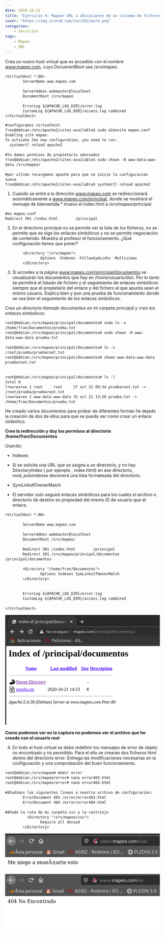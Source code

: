 ```yaml
---
date: 2020-10-22
title: "Ejercicio 4: Mapear URL a ubicaciones de un sistema de ficheros"
cover: "https://img.icons8.com/ios/452/work.png"
categories: 
    - Servicios
tags:
    - Mapeo
    - URL
---
```



Crea un nuevo host virtual que es accedido con el nombre www.mapeo.com, cuyo DocumentRoot sea /srv/mapeo.
```shell
<VirtualHost *:80>
        ServerName www.mapeo.com

        ServerAdmin webmaster@localhost
        DocumentRoot /srv/mapeo

        ErrorLog ${APACHE_LOG_DIR}/error.log
        CustomLog ${APACHE_LOG_DIR}/access.log combined
</VirtualHost>
```
```shell
#configuramos virtualhost
fran@debian:/etc/apache2/sites-available$ sudo a2ensite mapeo.conf
Enabling site mapeo.
To activate the new configuration, you need to run:
  systemctl reload apache2

#le damos permisos de propietario adecuados
fran@debian:/etc/apache2/sites-available$ sudo chown -R www-data:www-data /srv/mapeo/

#por ultimo recargamos apache para que se inicie la configuración nueva
fran@debian:/etc/apache2/sites-available$ systemctl reload apache2
```

1. Cuando se entre a la dirección www.mapeo.com se redireccionará automáticamente a www.mapeo.com/principal, donde se mostrará el mensaje de bienvenida.*
muevo el index.html a /srv/mapeo/principal
```shell
#en mapeo.conf
Redirect 301 /index.html        /principal
```

2. En el directorio principal no se permite ver la lista de los ficheros, no se permite que se siga los enlaces simbólicos y no se permite negociación de contenido. Muestra al profesor el funcionamiento. ¿Qué configuración tienes que poner?
```shell
        <Directory "/srv/mapeo">
                Options -Indexes -FollowSymLinks -Multiviews
        </Directory>
```

3. Si accedes a la página www.mapeo.com/principal/documentos se visualizarán los documentos que hay en /home/usuario/doc. Por lo tanto se permitirá el listado de fichero y el seguimiento de enlaces simbólicos siempre que el propietario del enlace y del fichero al que apunta sean el mismo usuario. Explica bien y pon una prueba de funcionamiento donde se vea bien el seguimiento de los enlaces simbólicos.

*Creo un directorio llamado documentos en mi carpeta principal y creo los enlaces simbolicos:*
```shell
root@debian:/srv/mapeo/principal/documentos# sudo ln -s /home/fran/Documentos/prueba.txt 
root@debian:/srv/mapeo/principal/documentos# sudo chown -R www-data:www-data prueba.txt 

root@debian:/srv/mapeo/principal/documentos# ln -s /root/prueba/pruebaroot.txt 
root@debian:/srv/mapeo/principal/documentos# chown www-data:www-data pruebaroot.txt 


root@debian:/srv/mapeo/principal/documentos# ls -l
total 0
lrwxrwxrwx 1 root     root     27 oct 22 09:34 pruebaroot.txt -> /root/prueba/pruebaroot.txt
lrwxrwxrwx 1 www-data www-data 32 oct 21 13:20 prueba.txt -> /home/fran/Documentos/prueba.txt
```

He creado varios documentos para probar de diferentes formas he dejado la creación de dos de ellos para que se pueda ver como crear un enlace simbólico.

**Creo la redirección y doy los permisos al directorio /home/fran/Documentos**

Usando:
* Indexes
- Si se solicita una URL que se asigna a un directorio, y no hay DirectoryIndex ( por ejemplo , index.html) en ese directorio, mod_autoindexse devolverá una lista formateada del directorio.
* SymLinksIfOwnerMatch
- El servidor solo seguirá enlaces simbólicos para los cuales el archivo o directorio de destino es propiedad del mismo ID de usuario que el enlace.

```shell
<VirtualHost *:80>

        ServerName www.mapeo.com

        ServerAdmin webmaster@localhost
        DocumentRoot /srv/mapeo/

        Redirect 301 /index.html        /principal
        Redirect 301 /srv/mapeo/principal/documentos    /principal/documentos

        <Directory "/home/fran/Documentos">
                Options Indexes SymLinksIfOwnerMatch
        </Directory>


        ErrorLog ${APACHE_LOG_DIR}/error.log
        CustomLog ${APACHE_LOG_DIR}/access.log combined

</VirtualHost>
```

![PracticaImg](images/servicios/mapeoroot.png "Imagen de la practica")

**Como podemos ver en la captura no podemos ver el archivo que he creado con el usuario root**

4. En todo el host virtual se debe redefinir los mensajes de error de objeto no encontrado y no permitido. Para el ello se crearan dos ficheros html dentro del directorio error. Entrega las modificaciones necesarias en la configuración y una comprobación del buen funcionamiento.

```shell
root@debian:/srv/mapeo# mkdir error
root@debian:/srv/mapeo/error# nano error403.html
root@debian:/srv/mapeo/error# nano error404.html

#Añadimos las siguientes lineas a nuestro archivo de configuración:
        ErrorDocument 403 /error/error403.html
        ErrorDocument 404 /error/error404.html

#Añado la ruta de mi carpeta css y la restrinjo
          <Directory "/srv/mapeo/css">
                Require all denied
        </Directory>
```

![PracticaImg](images/servicios/mapeo403.png "Imagen de la practica")
![PracticaImg](images/servicios/mapeo404.png "Imagen de la practica")
